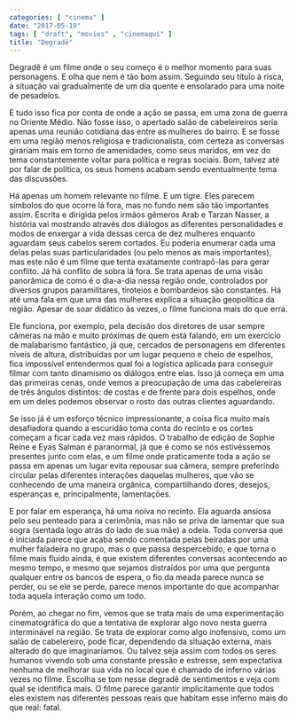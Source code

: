 ```yaml
---
categories: [ "cinema" ]
date: "2017-05-19"
tags: [ "draft", "movies" , "cinemaqui" ]
title: "Degradê"
---
```

Degradê é um filme onde o seu começo é o melhor momento para suas
personagens. E olha que nem é tão bom assim. Seguindo seu título à
risca, a situação vai gradualmente de um dia quente e ensolarado para
uma noite de pesadelos.

E tudo isso fica por conta de onde a ação se passa, em uma zona
de guerra no Oriente Médio. Não fosse isso, o apertado salão de
cabeleireiros seria apenas uma reunião cotidiana das entre as mulheres
do bairro. E se fosse em uma região menos religiosa e tradicionalista,
com certeza as conversas girariam mais em torno de amenidades, como seus
maridos, em vez do tema constantemente voltar para política e regras
sociais. Bom, talvez até por falar de política, os seus homens acabam
sendo eventualmente tema das discussões.

Há apenas um homem relevante no filme. E um tigre. Eles parecem
símbolos do que ocorre lá fora, mas no fundo nem são tão
importantes assim. Escrita e dirigida pelos irmãos gêmeros Arab e
Tarzan Nasser, a história vai mostrando através dos diálogos as
diferentes personalidades e modos de enxergar a vida dessas cerca de
dez mulheres enquanto aguardam seus cabelos serem cortados. Eu poderia
enumerar cada uma delas pelas suas particularidades (ou pelo menos as mais
importantes), mas este não é um filme que tenta exatamente contrapô-las
para gerar conflito. Já há conflito de sobra lá fora. Se trata apenas
de uma visão panorâmica de como é o dia-a-dia nessa região onde,
controlados por diversos grupos paramilitares, tiroteios e bombardeios
são constantes. Há até uma fala em que uma das mulheres explica a
situação geopolítica da região. Apesar de soar didático às vezes,
o filme funciona mais do que erra.

Ele funciona, por exemplo, pela decisão dos diretores de usar
sempre câmeras na mão e muito próximas de quem está falando, em um
exercício de malabarismo fantástico, já que, cercados de personagens em
diferentes níveis de altura, distribuídas por um lugar pequeno e cheio
de espelhos, fica impossível entendermos qual foi a logística aplicada
para conseguir filmar com tanto dinamismo os diálogos entre elas. Isso
já começa em uma das primeiras cenas, onde vemos a preocupação de
uma das cabelereiras de três ângulos distintos: de costas e de frente
para dois espelhos, onde em um deles podemos observar o rosto das outras
clientes aguardando.

Se isso já é um esforço técnico impressionante, a coisa fica muito
mais desafiadora quando a escuridão toma conta do recinto e os cortes
começam a ficar cada vez mais rápidos. O trabalho de edição de Sophie
Reine e Eyas Salman é paranormal, já que é como se nós estivéssemos
presentes junto com elas, e um filme onde praticamente toda a ação se
passa em apenas um lugar evita repousar sua câmera, sempre preferindo
circular pelas diferentes interações daquelas mulheres, que vão se
conhecendo de uma maneira orgânica, compartilhando dores, desejos,
esperanças e, principalmente, lamentações.

E por falar em esperança, há uma noiva no recinto. Ela aguarda ansiosa
pelo seu penteado para a cerimônia, mas não se priva de lamentar
que sua sogra (sentada logo atrás do lado de sua mãe) a odeia. Toda
conversa que é iniciada parece que acaba sendo comentada pelas beiradas
por uma mulher faladeira no grupo, mas o que passa despercebido, e que
torna o filme mais fluido ainda, é que existem diferentes conversas
acontecendo ao mesmo tempo, e mesmo que sejamos distraídos por uma que
pergunta qualquer entre os bancos de espera, o fio da meada parece nunca
se perder, ou se ele se perde, parece menos importante do que acompanhar
toda aquela interação como um todo.

Porém, ao chegar no fim, vemos que se trata mais de uma experimentação
cinematográfica do que a tentativa de explorar algo novo nesta guerra
interminável na região. Se trata de explorar como algo inofensivo,
como um salão de cabelereiro, pode ficar, dependendo da situação
externa, mais alterado do que imaginaríamos. Ou talvez seja assim com
todos os seres humanos vivendo sob uma constante pressão e estresse,
sem expectativa nenhuma de melhorar sua vida no local que é chamado
de inferno várias vezes no filme. Escolha se tom nesse degradê de
sentimentos e veja com qual se identifica mais. O filme parece garantir
implicitamente que todos eles existem nas diferentes pessoas reais que
habitam esse inferno mais do que real: fatal.
